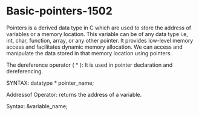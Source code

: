 # Basic-pointers-1502
Pointers  is a derived data type in  C which are used to store the address of variables or a memory location. 
This variable can be of any data type i.e, int, char, function, array, or any other pointer.
It provides low-level memory access and facilitates dynamic memory allocation. 
We can access and manipulate the data stored in that memory location using pointers.

The dereference operator ( * ): It is used in pointer declaration and dereferencing.

SYNTAX:
datatype * pointer_name;

Addressof Operator:  returns the address of a variable.

Syntax:
&variable_name;

